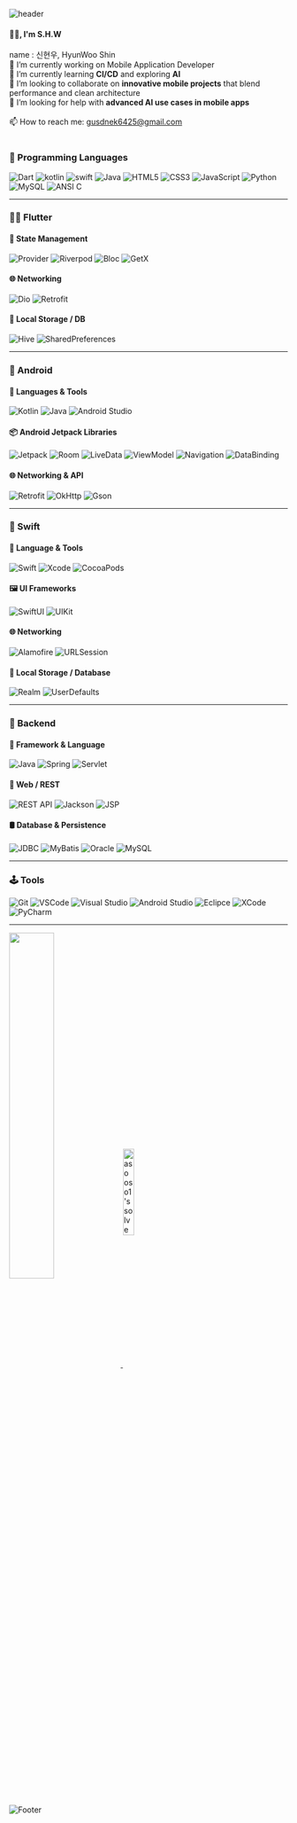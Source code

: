 ![header](https://capsule-render.vercel.app/api?type=waving&height=170&color=gradient&text=Dev&section=header&reversal=true&fontSize=50&rotate=-1&descAlignY=50&descAlign=50&fontAlignY=40&fontAlign=80&animation=blink&fontColor=FFFFFF)


#### 👋🏽, I'm S.H.W

name : 신현우, HyunWoo Shin
<br/>
🔭 I’m currently working on Mobile Application Developer
<br/>
🌱 I’m currently learning **CI/CD** and exploring **AI** 
<br/>
👯 I’m looking to collaborate on **innovative mobile projects** that blend performance and clean architecture 
<br/>
🤔 I’m looking for help with **advanced AI use cases in mobile apps**  
<br/>
📫 How to reach me: [gusdnek6425@gmail.com](mailto:gusdnek6425@gmail.com)  
<br/>

### 🎹 Programming Languages

![Dart](https://img.shields.io/badge/dart-0175C2?style=flat&logo=dart&logoColor=white)
![kotlin](https://img.shields.io/badge/kotlin-7F52FF?style=flat&logo=kotlin&logoColor=white)
![swift](https://img.shields.io/badge/swift-F05138?style=flat&logo=swift&logoColor=white)
![Java](https://img.shields.io/badge/Java-F05138?style=flat&logo=Java&logoColor=white)
![HTML5](https://img.shields.io/badge/html5-%23E34F26.svg?style=flat&logo=html5&logoColor=white) 
![CSS3](https://img.shields.io/badge/css3-%231572B6.svg?style=flat&logo=css3&logoColor=white) 
![JavaScript](https://img.shields.io/badge/javascript-%23323330.svg?style=flat&logo=javascript) 
![Python](https://img.shields.io/badge/Python-3776AB?style=flat&logo=Python&logoColor=white) 
![MySQL](https://img.shields.io/badge/MySQL-4479A1?style=flat&logo=MySQL&logoColor=white) 
![ANSI C](https://img.shields.io/badge/C-a8b9cc?style=flat&logo=c&logoColor=white)

---

### 🧚‍♂️ Flutter

#### 🧠 State Management
![Provider](https://img.shields.io/badge/provider-4CAF50?style=flat&logo=google&logoColor=white)
![Riverpod](https://img.shields.io/badge/riverpod-40C4FF?style=flat&logo=dependency-injection&logoColor=white)
![Bloc](https://img.shields.io/badge/bloc-3F51B5?style=flat&logo=redux&logoColor=white)
![GetX](https://img.shields.io/badge/getx-7E57C2?style=flat&logo=flash&logoColor=white)

#### 🌐 Networking
![Dio](https://img.shields.io/badge/dio-007AFF?style=flat&logo=axios&logoColor=white)
![Retrofit](https://img.shields.io/badge/retrofit-673AB7?style=flat&logo=swagger&logoColor=white)

#### 💾 Local Storage / DB
![Hive](https://img.shields.io/badge/hive-FBCE07?style=flat&logo=hive&logoColor=black)
![SharedPreferences](https://img.shields.io/badge/shared_preferences-9E9E9E?style=flat&logo=google&logoColor=white)

---

### 🤖 Android

#### 🧱 Languages & Tools
![Kotlin](https://img.shields.io/badge/Kotlin-7F52FF?style=flat&logo=kotlin&logoColor=white)
![Java](https://img.shields.io/badge/Java-007396?style=flat&logo=java&logoColor=white)
![Android Studio](https://img.shields.io/badge/Android%20Studio-3DDC84?style=flat&logo=android-studio&logoColor=white)

#### 📦 Android Jetpack Libraries
![Jetpack](https://img.shields.io/badge/Jetpack-4285F4?style=flat&logo=android&logoColor=white)
![Room](https://img.shields.io/badge/Room-6D4C41?style=flat&logo=google&logoColor=white)
![LiveData](https://img.shields.io/badge/LiveData-1976D2?style=flat&logo=android&logoColor=white)
![ViewModel](https://img.shields.io/badge/ViewModel-0288D1?style=flat&logo=android&logoColor=white)
![Navigation](https://img.shields.io/badge/Navigation-1976D2?style=flat&logo=android&logoColor=white)
![DataBinding](https://img.shields.io/badge/DataBinding-512DA8?style=flat&logo=android&logoColor=white)

#### 🌐 Networking & API
![Retrofit](https://img.shields.io/badge/Retrofit-009688?style=flat&logo=retrofit&logoColor=white)
![OkHttp](https://img.shields.io/badge/OkHttp-00695C?style=flat&logo=square&logoColor=white)
![Gson](https://img.shields.io/badge/Gson-FF7043?style=flat&logo=json&logoColor=white)

---

### 🍎 Swift

#### 🧱 Language & Tools
![Swift](https://img.shields.io/badge/Swift-FA7343?style=flat&logo=swift&logoColor=white)
![Xcode](https://img.shields.io/badge/Xcode-147EFB?style=flat&logo=xcode&logoColor=white)
![CocoaPods](https://img.shields.io/badge/CocoaPods-EE3322?style=flat&logo=cocoapods&logoColor=white)

#### 🖼 UI Frameworks
![SwiftUI](https://img.shields.io/badge/SwiftUI-46B1F0?style=flat&logo=swift&logoColor=white)
![UIKit](https://img.shields.io/badge/UIKit-000000?style=flat&logo=apple&logoColor=white)


#### 🌐 Networking
![Alamofire](https://img.shields.io/badge/Alamofire-DD2A7B?style=flat&logo=swift&logoColor=white)
![URLSession](https://img.shields.io/badge/URLSession-4285F4?style=flat&logo=internet-explorer&logoColor=white)


#### 💾 Local Storage / Database
![Realm](https://img.shields.io/badge/Realm-39477F?style=flat&logo=realm&logoColor=white)
![UserDefaults](https://img.shields.io/badge/UserDefaults-8E8E93?style=flat&logo=apple&logoColor=white)

---

### 🧩 Backend

#### 🌿 Framework & Language
![Java](https://img.shields.io/badge/Java-007396?style=flat&logo=java&logoColor=white)
![Spring](https://img.shields.io/badge/Spring_Framework-6DB33F?style=flat&logo=spring&logoColor=white)
![Servlet](https://img.shields.io/badge/Java_Servlet-5382a1?style=flat&logo=apachetomcat&logoColor=white)

#### 🔄 Web / REST
![REST API](https://img.shields.io/badge/REST_API-FF6F00?style=flat&logo=api&logoColor=white)
![Jackson](https://img.shields.io/badge/Jackson-000000?style=flat&logo=json&logoColor=white)
![JSP](https://img.shields.io/badge/JSP-005C84?style=flat&logo=java&logoColor=white)


#### 🛢 Database & Persistence
![JDBC](https://img.shields.io/badge/JDBC-4479A1?style=flat&logo=database&logoColor=white)
![MyBatis](https://img.shields.io/badge/MyBatis-4DB33D?style=flat&logo=databricks&logoColor=white)
![Oracle](https://img.shields.io/badge/Oracle-F80000?style=flat&logo=oracle&logoColor=white)
![MySQL](https://img.shields.io/badge/MySQL-4479A1?style=flat&logo=mysql&logoColor=white)


---

### 🕹 Tools
![Git](https://img.shields.io/badge/git-%23F05033.svg?style=flat&logo=git&logoColor=white) 
![VSCode](https://img.shields.io/badge/-VSCode-007ACC?logo=visualstudiocode&logoColor=white) 
![Visual Studio](https://img.shields.io/badge/-Visual%20Studio-5C2D91?logo=visualstudio&logoColor=white)
![Android Studio](https://img.shields.io/badge/-Android%20Studio-3DDC84?logo=androidstudio&logoColor=white)
![Eclipce](https://img.shields.io/badge/-eclipce-2C2255?logo=eclipseide&logoColor=white)
![XCode](https://img.shields.io/badge/-xcode-147EFB?logo=xcode&logoColor=white)
![PyCharm](https://img.shields.io/badge/-PyCharm-000?logo=pycharm)

---

<a href="https://github.com/asooso1"> 
<img align="center" width="40%" src="https://github-readme-stats.vercel.app/api?username=beewoo01&show_icons=true&theme=radical"/>
</a>  <a href="https://solved.ac/asooso1">
<img width="20%" align="center" src="https://github-readme-stats.vercel.app/api/top-langs/?username=beewoo01" alt="asooso1's solved.ac stats"/>
</a>


![Footer](https://capsule-render.vercel.app/api?type=waving&color=007ACC&height=100&section=footer)

